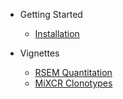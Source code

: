 
* Getting Started
    * [Installation](README.md)

* Vignettes
    * [RSEM Quantitation](vignettes/rsem.md)
    * [MiXCR Clonotypes](vignettes/mixcr.md)